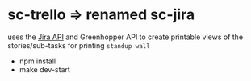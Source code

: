 sc-trello => renamed sc-jira
=========

uses the [Jira API](https://developer.atlassian.com/display/JIRADEV/JIRA+REST+API+Tutorials) and Greenhopper API to create printable views of the stories/sub-tasks for printing `standup wall`

  * npm install
  * make dev-start

